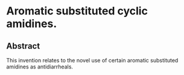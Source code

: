 # Aromatic substituted cyclic amidines.

## Abstract
This invention relates to the novel use of certain aromatic substituted amidines as antidiarrheals.